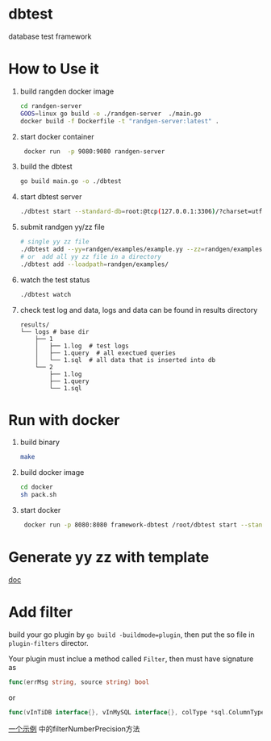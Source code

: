 # dbtest
database test framework


# How to Use it

1. build rangden docker image
    ```bash
    cd randgen-server
    GOOS=linux go build -o ./randgen-server  ./main.go
    docker build -f Dockerfile -t "randgen-server:latest" .
    ```

2. start docker container
    ```bash
     docker run  -p 9080:9080 randgen-server 
    ```

3. build the dbtest
    ```bash
    go build main.go -o ./dbtest
    ```

4. start dbtest server
    ```bash
    ./dbtest start --standard-db=root:@tcp(127.0.0.1:3306)/?charset=utf8&parseTime=True&loc=Local --test-db=root:@tcp(127.0.0.1:4000)/?charset=utf8&parseTime=True&loc=Local
    ```

5. submit randgen yy/zz file
    ```bash
    # single yy zz file
    ./dbtest add --yy=randgen/examples/example.yy --zz=randgen/examples/example.zz
    # or  add all yy zz file in a directory
    ./dbtest add --loadpath=randgen/examples/
    ```
6.  watch the test status
    ```bash
    ./dbtest watch
    ```
    
7. check test log and data, logs and data can be found in results directory
    ```
    results/
    └── logs # base dir
        ├── 1
        │   ├── 1.log  # test logs
        │   ├── 1.query  # all exectued queries
        │   └── 1.sql  # all data that is inserted into db
        └── 2
            ├── 1.log
            ├── 1.query
            └── 1.sql
    
    ```
    
# Run with docker 

1. build binary
    ```bash
    make 
    ```
2. build docker image
   ```bash
   cd docker
   sh pack.sh
   ```
3. start docker    
    ```bash
     docker run -p 8080:8080 framework-dbtest /root/dbtest start --standard-db="root:@tcp(172.16.4.65:31175)/?charset=utf8&parseTime=True&loc=Local" --test-db="root:@tcp(172.16.4.65:30453)/?charset=utf8&parseTime=True&loc=Local"
    ```
    
    
# Generate yy zz with template

[doc](randgen-server/autoyyzz)

# Add filter

build your go plugin by `go build -buildmode=plugin`, then put the so file in 
`plugin-filters` director.

Your plugin must inclue a method called `Filter`, then must have signature as 

```go
func(errMsg string, source string) bool
```

or 

```go
func(vInTiDB interface{}, vInMySQL interface{}, colType *sql.ColumnType) bool
```

[一个示例](filter/filter.go) 中的filterNumberPrecision方法